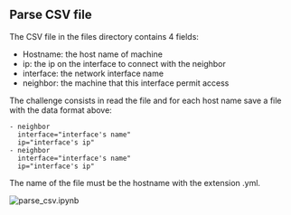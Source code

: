 ## Parse CSV file

The CSV file in the files directory contains 4 fields:
* Hostname: the host name of machine
* ip: the ip on the interface to connect with the neighbor
* interface: the network interface name
* neighbor: the machine that this interface permit access

The challenge consists in read the file and for each host name save a file with
the data format above:

```
- neighbor
  interface="interface's name"
  ip="interface's ip"
- neighbor
  interface="interface's name"
  ip="interface's ip"
```

The name of the file must be the hostname with the extension .yml.

![parse_csv.ipynb](https://github.com/kanazux/cc_stretch/blob/master/parse_csv_file/files/parse_csv.ipynb)